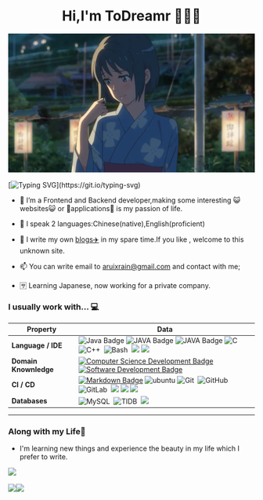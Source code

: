 <h1 align="center">Hi,I'm ToDreamr 🦢🦢🦢 </h1>

![avatar](img/三叶.jpg)

[![Typing SVG](https://readme-typing-svg.herokuapp.com?color=%2336BCF7&center=true&vCenter=true&width=600&lines=Hi+there+👋,+I+am+Todreamr;+Welcome+to+My+Profile!;Over+2.5+years+of+programming+experience;Always+learning+new+things...+;)](https://git.io/typing-svg)


- 🔭  I’m a  Frontend and Backend developer,making some interesting 😺websites😺 or 📱applications📱 is my passion of life.

- 🌱  I speak 2 languages:Chinese(native),English(proficient)

- 💬  I write my own [blogs✈️](https://todreamr.github.io/) in my spare time.If you like , welcome to this unknown site.

- 📫  You can write email to <aruixrain@gmail.com> and contact with me;

- 🈂️  Learning Japanese, now working for a private company.
### I usually work with... 💻

[//]: # (- ☕ [![]&#40;https://img.shields.io/badge/-C/C++-A8B9CC?logo=C++&logoColor=white&#41;]&#40;&#41; [![]&#40;https://img.shields.io/badge/-Java-E34F26?logo=java&logoColor=white&#41;]&#40;&#41; [![]&#40;https://img.shields.io/badge/-TypeScript-3776AB?logo=TypeScript&logoColor=ffffff&#41;]&#40;&#41;)

[//]: # ()
[//]: # (- 🦣 [![]&#40;https://img.shields.io/badge/-HTML-3776AB?logo=HTML&logoColor=Red&#41;]&#40;&#41;  [![]&#40;https://img.shields.io/badge/-CSS-3776AB?logo=CSS&logoColor=pink&#41;]&#40;&#41;)

[//]: # (- 🐇 [![]&#40;https://img.shields.io/badge/-MySQL-4479A1?logo=mysql&logoColor=white&#41;]&#40;&#41;  ![]&#40;https://img.shields.io/badge/-ubuntu-33aadd?style=flat-square&logo=ubuntu&logoColor=ffffff&#41; ![]&#40;https://img.shields.io/badge/Oracle-4479A1?style=flat-square&logo=oracle&logoColor=red&#41;)

[//]: # (- 🌿 ![]&#40;https://img.shields.io/badge/-spring-6DB33?style=flat-square&logo=spring&logoColor=ffffff&#41; ![]&#40;https://img.shields.io/badge/React-4479A1?style=flat-square&logo=Vue&logoColor=blue&#41; ![]&#40;https://img.shields.io/badge/Vue-4479A1?style=flat-square&logo=Vue&logoColor=green&#41;)

| Property                                        | Data                                                                                                                                                                                                                                                                                                                                                                                                                                                                                                                                                                                                                                                                                                                                                                                                    |
|-------------------------------------------------|---------------------------------------------------------------------------------------------------------------------------------------------------------------------------------------------------------------------------------------------------------------------------------------------------------------------------------------------------------------------------------------------------------------------------------------------------------------------------------------------------------------------------------------------------------------------------------------------------------------------------------------------------------------------------------------------------------------------------------------------------------------------------------------------------------|
| **Language / IDE**                              | ![Java Badge](https://img.shields.io/badge/-Java-E34F26?logo=java&logoColor=white) ![JAVA Badge](https://img.shields.io/badge/-IDEA-3776AB?style=flat&logo=IDEA&logoColor=white) ![JAVA Badge](https://img.shields.io/badge/-spring-6DB33?style=flat-square&logo=spring&logoColor=ffffff)  ![C](https://img.shields.io/badge/-C-66CC66?style=flat&logo=C&logoColor=A8B9CC)&nbsp; ![C++](https://img.shields.io/badge/-C++-66CC66?style=flat&logo=C%2B%2B&logoColor=00599C)&nbsp; ![Bash](https://img.shields.io/badge/-Bash-444444?style=flat&logo=GnuBash)&nbsp; ![](https://img.shields.io/badge/React-4479A1?style=flat-square&logo=Vue&logoColor=blue) ![](https://img.shields.io/badge/Vue-4479A1?style=flat-square&logo=Vue&logoColor=green)                                                                                                                                                                                                                                      |
| **Domain Knownledge**                           | [![Computer Science Development Badge](https://img.shields.io/badge/-Computer%20Science-FAB040?style=flat&logoColor=white)](https://github.com/search?q=user%3ABEPb&type=Repositories)  [![Software Development Badge](https://img.shields.io/badge/-Software%20Development-FF6600?style=flat&logoColor=white)](https://github.com/search?q=user%3ABEPb&type=Repositories)                                                                                                                                                                                                                                                                                                                                                                                                                              |
| **CI / CD**                                     | [![Markdown Badge](https://img.shields.io/badge/-Markdown-2088FF?style=flat&logo=Markdown&logoColor=white)](https://github.com/BEPb/BEPb) ![ubuntu](https://img.shields.io/badge/-ubuntu-33aadd?style=flat-square&logo=ubuntu&logoColor=ffffff) ![Git](https://img.shields.io/badge/-Git-004400?style=flat&logo=git)&nbsp; ![GitHub](https://img.shields.io/badge/-GitHub-444444?style=flat&logo=github)&nbsp; ![GitLab](https://img.shields.io/badge/-GitLab-444444?style=flat&logo=GitLab)&nbsp;  [![](https://img.shields.io/badge/-Docker-2496ED?style=flat-square&logo=docker&logoColor=white)](https://www.docker.com) [![](https://img.shields.io/badge/-IDEA-000000?style=flat-square&logo=idea&logoColor=white)](https://www.jetbrains.com/idea/) [![](https://img.shields.io/badge/-VS_Code-007ACC?style=flat-square&logo=visual-studio-code&logoColor=white)](https://code.visualstudio.com) |
| **Databases**                                   | ![MySQL](https://img.shields.io/badge/-MySQL-444444?style=flat&logo=MySQL)&nbsp; ![TIDB](https://img.shields.io/badge/TIDB-4479A1?style=flat-square&logo=TIDB&logoColor=red)&nbsp; [![](https://img.shields.io/badge/Oracle-4479A1?style=flat-square&logo=oracle&logoColor=red)](https://www.postgresql.org)                                                                                                                                                                                                                                                                                                                                                                                                                                                                                            |

<hr/>

### Along with my Life🐾

- I'm learning new things and experience the beauty in my life which I prefer to write.

<p>
  <img src="https://count.getloli.com/@:Xu?name=%3AXu&theme=booru-huggboo&padding=1&offset=1&align=top&scale=1&pixelated=1&darkmode=auto&num=7&prefix=434268">
</p>

<img align="" height="137px" src="https://github-readme-stats.vercel.app/api?username=Todreamr&hide_title=true&hide_border=true&show_icons=true&include_all_commits=true&line_height=21&bg_color=0,EC6C6C,FFD479,FFFC79,73FA79&theme=graywhite" /><img align="" height="137px" src="https://github-readme-stats.vercel.app/api/top-langs/?username=Todreamr&hide_title=true&hide_border=true&layout=compact&bg_color=0,73FA79,73FDFF,D783FF&theme=graywhite" />
